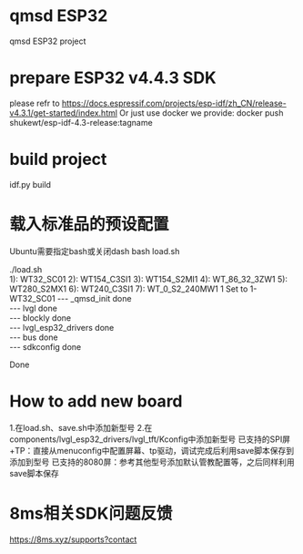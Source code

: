 # qmsd ESP32

qmsd ESP32 project

# prepare ESP32 v4.4.3 SDK

please refr to https://docs.espressif.com/projects/esp-idf/zh_CN/release-v4.3.1/get-started/index.html
Or just use docker we provide: docker push shukewt/esp-idf-4.3-release:tagname

# build project

idf.py build

# 载入标准品的预设配置
Ubuntu需要指定bash或关闭dash
bash load.sh

./load.sh  
1): WT32_SC01
2): WT154_C3SI1
3): WT154_S2MI1
4): WT_86_32_3ZW1
5): WT280_S2MX1
6): WT240_C3SI1
7): WT_0_S2_240MW1
1
Set to 1-WT32_SC01
--- _qmsd_init done  
--- lvgl done  
--- blockly done  
--- lvgl_esp32_drivers done  
--- bus done  
--- sdkconfig done  
  
Done  

# How to add new board
1.在load.sh、save.sh中添加新型号
2.在components/lvgl_esp32_drivers/lvgl_tft/Kconfig中添加新型号
    已支持的SPI屏+TP：直接从menuconfig中配置屏幕、tp驱动，调试完成后利用save脚本保存到添加到型号
    已支持的8080屏：参考其他型号添加默认管教配置等，之后同样利用save脚本保存

# 8ms相关SDK问题反馈
https://8ms.xyz/supports?contact